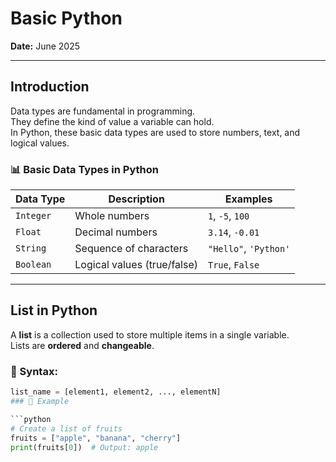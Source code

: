 # Basic Python
**Date:** June 2025  

---

## Introduction

Data types are fundamental in programming.  
They define the kind of value a variable can hold.  
In Python, these basic data types are used to store numbers, text, and logical values.

### 📊 Basic Data Types in Python

| **Data Type** | **Description**          | **Examples**                  |
|---------------|--------------------------|-------------------------------|
| `Integer`     | Whole numbers            | `1`, `-5`, `100`              |
| `Float`       | Decimal numbers          | `3.14`, `-0.01`               |
| `String`      | Sequence of characters   | `"Hello"`, `'Python'`         |
| `Boolean`     | Logical values (true/false) | `True`, `False`           |

---

## List in Python

A **list** is a collection used to store multiple items in a single variable.  
Lists are **ordered** and **changeable**.

### 🧾 Syntax:
```python
list_name = [element1, element2, ..., elementN]
### 🍎 Example

```python
# Create a list of fruits
fruits = ["apple", "banana", "cherry"]
print(fruits[0])  # Output: apple


